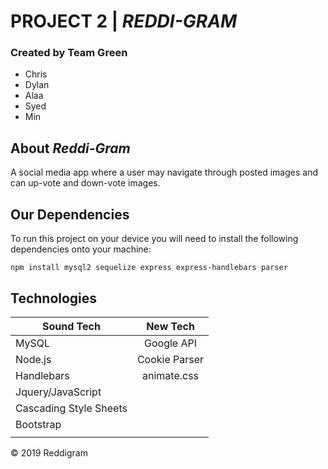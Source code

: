 # **PROJECT 2** | *REDDI-GRAM*

### Created by Team Green
* Chris  
* Dylan
* Alaa
* Syed
* Min

## About *Reddi-Gram*
A social media app where a user may navigate through posted images and can up-vote and down-vote images.

## Our Dependencies
To run this project on your device you will need to install the following dependencies onto your machine:
```
npm install mysql2 sequelize express express-handlebars parser
```

## Technologies

  | Sound Tech            |     New Tech      |
  | ----------------------|:-----------------:|
  | MySQL                 | Google API        | 
  | Node.js               | Cookie Parser     |
  | Handlebars            |  animate.css      |
  | Jquery/JavaScript     |                   |  
  | Cascading Style Sheets|                   |
  | Bootstrap             |                   |
  |                       |                   |
  
<p>&copy; 2019 Reddigram<p>
